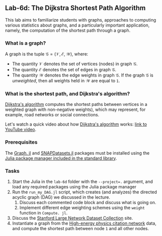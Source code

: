 ## Lab-6d: The Dijkstra Shortest Path Algorithm

This lab aims to familiarize students with graphs, approaches to computing various statistics about graphs, and a particularly important application, namely, the computation of the shortest path through a graph. 

### What is a graph?
A graph is the tuple $\mathcal{G} = \left(\mathcal{V},\mathcal{E}, \mathcal{W} \right)$, where:

* The quantity $\mathcal{V}$ denotes the set of vertices (nodes) in graph $\mathcal{G}$. 
* The quantity $\mathcal{E}$ denotes the set of edges in graph $\mathcal{G}$.
* The quantity $\mathcal{W}$ denotes the edge weights in graph $\mathcal{G}$. If the graph $\mathcal{G}$ is _unweighted_, then all weights held in $\mathcal{W}$ are equal to `1`.

### What is the shortest path, and Dijkstra's algorithm?
[Dijkstra's algorithm](https://en.wikipedia.org/wiki/Dijkstra%27s_algorithm) computes the shortest paths between vertices in a weighted graph with non-negative weights), which may represent, for example, road networks or social connections. 

Let's watch a quick video about how [Dijkstra's algorithm](https://en.wikipedia.org/wiki/Dijkstra%27s_algorithm) works: [link to YouTube video](https://www.youtube.com/watch?v=EFg3u_E6eHU). 

### Prerequisites 
The [Graph. jl](https://juliagraphs.org/Graphs.jl/dev/) and [SNAPDatasets.jl](https://github.com/JuliaGraphs/SNAPDatasets.jl) packages must be installed using the [Julia package manager included in the standard library](https://docs.julialang.org/en/v1/stdlib/Pkg/).

### Tasks
1. Start the Julia in the `lab-6d` folder with the `--project=.` argument, and load any required packages using the Julia package manager
1. Run the `run_my_DAG.jl` script, which creates (and analyzes) the directed acyclic graph (DAG) we discussed in the lecture. 
    1. Discuss each commented code block and discuss what is going on.
    1. Implement different edge weighting schemes using the `weight` function in `Compute. jl`.
1. Discuss the [Stanford Large Network Dataset Collection](https://snap.stanford.edu/data/index.html) site. 
1. Instantiate a graph from the [High-energy physics citation network](https://snap.stanford.edu/data/cit-HepPh.html) data, and compute the shortest path between node `1` and all other nodes.

